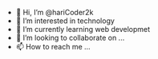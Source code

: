 - 👋 Hi, I’m @hariCoder2k
- 👀 I’m interested in technology
- 🌱 I’m currently learning web developmet
- 💞️ I’m looking to collaborate on ...
- 📫 How to reach me ...

<!---
hariCoder2k/hariCoder2k is a ✨ special ✨ repository because its `README.md` (this file) appears on your GitHub profile.
You can click the Preview link to take a look at your changes.
--->

